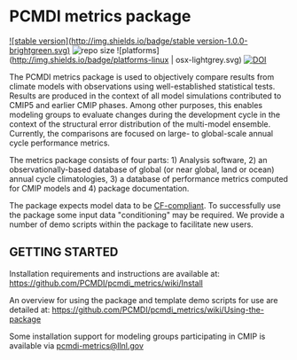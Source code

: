 PCMDI metrics package
======
[![stable version](http://img.shields.io/badge/stable version-1.0.0-brightgreen.svg)](https://github.com/PCMDI/pcmdi_metrics/releases/tag/1.0.0)
![repo size](https://reposs.herokuapp.com/?path=PCMDI/pcmdi_metrics)
![platforms](http://img.shields.io/badge/platforms-linux | osx-lightgrey.svg)
[![DOI](http://img.shields.io/badge/DOI-10.5281/zenodo.xxxxx-orange.svg)](http://doi.org/10.5281/zenodo.xxxxx)

The PCMDI metrics package is used to objectively compare results from climate models with observations using well-established statistical tests. Results are produced in the context of all model simulations contributed to CMIP5 and earlier CMIP phases.  Among other purposes, this enables modeling groups to evaluate changes during the development cycle in the context of the structural error distribution of the multi-model ensemble. Currently, the comparisons are focused on large- to global-scale annual cycle performance metrics.

The metrics package consists of four parts: 1) Analysis software, 2) an observationally-based database of global (or near global, land or ocean) annual cycle climatologies, 3) a database of performance metrics computed for CMIP models and 4) package documentation.

The package expects model data to be [CF-compliant](http://cfconventions.org/). To successfully use the package some input data "conditioning" may be required. We provide a number of demo scripts within the package to facilitate new users.

GETTING STARTED
----------------

Installation requirements and instructions are available at: https://github.com/PCMDI/pcmdi_metrics/wiki/Install

An overview for using the package and template demo scripts for use are detailed at: https://github.com/PCMDI/pcmdi_metrics/wiki/Using-the-package

Some installation support for modeling groups participating in CMIP is available via pcmdi-metrics@llnl.gov